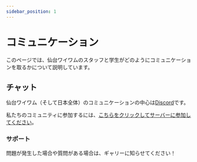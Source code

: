 ```yaml
---
sidebar_position: 1
---
```


# コミュニケーション

このページでは、仙台ワイワムのスタッフと学生がどのようにコミュニケーションを取るかについて説明しています。

## チャット

仙台ワイワム（そして日本全体）のコミュニケーションの中心は[Discord](https://discord.com/)です。

私たちのコミュニティに参加するには、[こちらをクリックしてサーバーに参加してください](https://discord.gg/djmCF4DBaV)。

### サポート

問題が発生した場合や質問がある場合は、ギャリーに知らせてください！